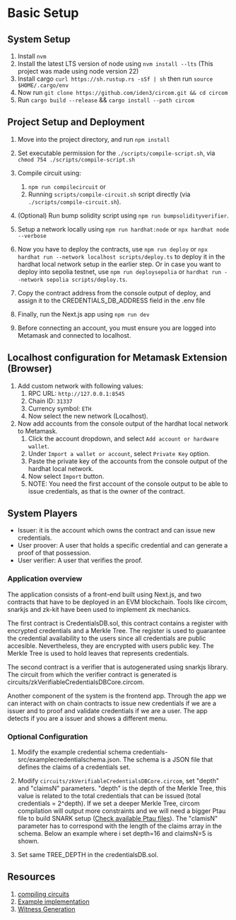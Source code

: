 # Basic Setup

## System Setup

1. Install `nvm`
2. Install the latest LTS version of node using `nvm install --lts` (This project was made using node version 22)
3. Install cargo `curl https://sh.rustup.rs -sSf | sh` then run `source $HOME/.cargo/env`
4. Now run `git clone https://github.com/iden3/circom.git && cd circom`
5. Run `cargo build --release` && `cargo install --path circom`

## Project Setup and Deployment

1. Move into the project directory, and run `npm install`
2. Set executable permission for the `./scripts/compile-script.sh`, via `chmod 754 ./scripts/compile-script.sh`
3. Compile circuit using:

   1. `npm run compilecircuit` or
   2. Running `scripts/compile-circuit.sh` script directly (via `./scripts/compile-circuit.sh`).
   <!-- 3. Here we can modify the script to select the Ptau file if the compilation of the circuit has to many constraits. -->

4. (Optional) Run bump solidity script using `npm run bumpsolidityverifier`.
5. Setup a network locally using `npm run hardhat:node` or `npx hardhat node --verbose`
6. Now you have to deploy the contracts, use `npm run deploy` or `npx hardhat run --network localhost scripts/deploy.ts` to deploy it in the hardhat local network setup in the earlier step.
   Or in case you want to deploy into sepolia testnet, use `npm run deploysepolia` or `hardhat run --network sepolia scripts/deploy.ts`.
7. Copy the contract address from the console output of deploy, and assign it to the CREDENTIALS_DB_ADDRESS field in the .env file
8. Finally, run the Next.js app using `npm run dev`
9. Before connecting an account, you must ensure you are logged into Metamask and connected to localhost.

## Localhost configuration for Metamask Extension (Browser)

1. Add custom network with following values:
   1. RPC URL: `http://127.0.0.1:8545`
   2. Chain ID: `31337`
   3. Currency symbol: `ETH`
   4. Now select the new network (Localhost).
2. Now add accounts from the console output of the hardhat local network to Metamask.
   1. Click the account dropdown, and select `Add account or hardware wallet`.
   2. Under `Import a wallet or account`, select `Private Key` option.
   3. Paste the private key of the accounts from the console output of the hardhat local network.
   4. Now select `Import` button.
   5. NOTE: You need the first account of the console output to be able to issue credentials, as that is the owner of the contract.

## System Players

- Issuer: it is the account which owns the contract and can issue new credentials.
- User proover: A user that holds a specific credential and can generate a proof of that possession.
- User verifier: A user that verifies the proof.

### Application overview

The application consists of a front-end built using Next.js, and two contracts that have to be deployed in an EVM blockchain. Tools like circom, snarkjs and zk-kit have been used to implement zk mechanics.

The first contract is CredentialsDB.sol, this contract contains a register with encrypted credentials and a Merkle Tree. The register is used to guarantee the credential availability to the users since all credentials are public accesible. Nevertheless, they are encrypted with users public key. The Merkle Tree is used to hold leaves that represents credentials.

The second contract is a verifier that is autogenerated using snarkjs library. The circuit from which the verifier contract is generated is circuits/zkVerifiableCredentialsDBCore.circom.

Another component of the system is the frontend app. Through the app we can interact with on chain contracts to issue new credentials if we are a issuer and to proof and validate credentials if we are a user. The app detects if you are a issuer and shows a different menu.

### Optional Configuration

1. Modify the example credential schema credentials-src/examplecredentialschema.json. The schema is a JSON file that defines the claims of a credentials set.

2. Modify `circuits/zkVerifiableCredentialsDBCore.circom`, set "depth" and "claimsN" parameters. "depth" is the depth of the Merkle Tree, this value is related to the total credentials that can be issued (total credentials = 2^depth). If we set a deeper Merkle Tree, circom compilation will output more constraints and we will need a bigger Ptau file to build SNARK setup ([Check available Ptau files](https://github.com/iden3/snarkjs#7-prepare-phase-2)). The "clamisN" parameter has to correspond with the length of the claims array in the schema. Below an example where i set depth=16 and claimsN=5 is shown.

3. Set same TREE_DEPTH in the credentialsDB.sol.

## Resources

1. [compiling circuits](https://docs.circom.io/getting-started/compiling-circuits)
2. [Example implementation](https://medium.com/better-programming/zero-knowledge-proofs-using-snarkjs-and-circom-fac6c4d63202)
3. [Witness Generation](https://docs.circom.io/getting-started/computing-the-witness/)
